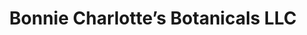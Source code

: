 ---
title: "Bonnie Charlotte’s Botanicals LLC"
url: /blacksburg/bonnie-charlottes-botanicals-llc/
shop: garden centre
---